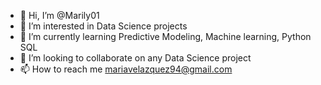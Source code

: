 - 👋 Hi, I’m @Marily01
- 👀 I’m interested in Data Science projects
- 🌱 I’m currently learning Predictive Modeling, Machine learning, Python SQL
- 💞️ I’m looking to collaborate on any Data Science project
- 📫 How to reach me mariavelazquez94@gmail.com

<!---
Marily01/Marily01 is a ✨ special ✨ repository because its `README.md` (this file) appears on your GitHub profile.
You can click the Preview link to take a look at your changes.
--->
